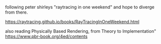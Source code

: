 following peter shirleys "raytracing in one weekend" and hope to diverge from there.

https://raytracing.github.io/books/RayTracingInOneWeekend.html

also reading Physically Based Rendering, from Theory to Implementation" https://www.pbr-book.org/4ed/contents
